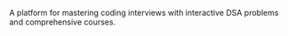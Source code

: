 A platform for mastering coding interviews with interactive DSA problems and comprehensive courses.
